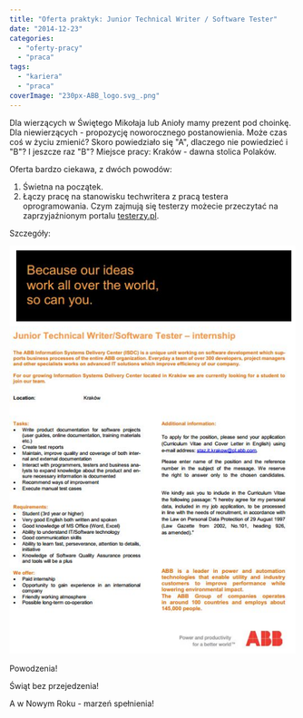 ```yaml
---
title: "Oferta praktyk: Junior Technical Writer / Software Tester"
date: "2014-12-23"
categories:
  - "oferty-pracy"
  - "praca"
tags:
  - "kariera"
  - "praca"
coverImage: "230px-ABB_logo.svg_.png"
---
```


Dla wierzących w Świętego Mikołaja lub Anioły mamy prezent pod choinkę. Dla niewierzących - propozycję noworocznego postanowienia. Może czas coś w życiu zmienić? Skoro powiedziało się "A", dlaczego nie powiedzieć i "B"? I jeszcze raz "B"? Miejsce pracy: Kraków - dawna stolica Polaków.

Oferta bardzo ciekawa, z dwóch powodów:

1. Świetna na początek.
2. Łączy pracę na stanowisku techwritera z pracą testera oprogramowania. Czym zajmują się testerzy możecie przeczytać na zaprzyjaźnionym portalu [testerzy.pl](http://testerzy.pl).

Szczegóły:

[![JuniorTechWriterTesterABB](images/JuniorTechWriterTesterABB.jpg)](http://techwriter.pl/wp-content/uploads/2014/12/JuniorTechWriterTesterABB.jpg)

Powodzenia!

Świąt bez przejedzenia!

A w Nowym Roku - marzeń spełnienia!
